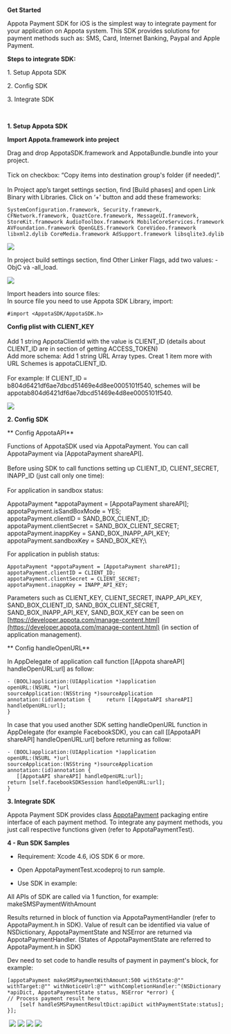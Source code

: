 **Get Started**

Appota Payment SDK for iOS is the simplest way to integrate payment for
your application on Appota system. This SDK provides solutions for
payment methods such as: SMS, Card, Internet Banking, Paypal and Apple
Payment.

**Steps to integrate SDK:**

​1. Setup Appota SDK

​2. Config SDK

​3. Integrate SDK

 

**1. Setup Appota SDK**

**Import Appota.framework into project**

Drag and drop AppotaSDK.framework and AppotaBundle.bundle into your
project.\
 \
 Tick on checkbox: “Copy items into destination group's folder (if
needed)”.\
 \
 In Project app’s target settings section, find [Build phases] and open
Link Binary with Libraries. Click on ‘+’ button and add these
frameworks:

    SystemConfiguration.framework, Security.framework, CFNetwork.framework, QuaztCore.framework, MessageUI.framework, StoreKit.framework AudioToolbox.framework MobileCoreServices.framework AVFoundation.framework OpenGLES.framework CoreVideo.framework libxml2.dylib CoreMedia.framework AdSupport.framework libsqlite3.dylib

![](step1.jpg)

In project build settings section, find Other Linker Flags, add two
values: -ObjC và -all\_load.

![](step2.jpg)

Import headers into source files:\
 In source file you need to use Appota SDK Library, import:

    #import <AppotaSDK/AppotaSDK.h>

**Config plist with CLIENT\_KEY**\
\
Add 1 string AppotaClientId with the value is CLIENT\_ID (details about
CLIENT\_ID are in section of getting ACCESS\_TOKEN)\
 Add more schema: Add 1 string URL Array types. Creat 1 item more with
URL Schemes is appotaCLIENT\_ID.\
\
For example: If CLIENT\_ID = b804d6421df6ae7dbcd51469e4d8ee0005101f540,
schemes will be appotab804d6421df6ae7dbcd51469e4d8ee0005101f540.

![](step3.jpg)

**2. Config SDK**

** Config AppotaAPI**

Functions of AppotaSDK used via AppotaPayment. You can call
AppotaPayment via [AppotaPayment shareAPI].\
 \
 Before using SDK to call functions setting up CLIENT\_ID,
CLIENT\_SECRET, INAPP\_ID (just call only one time):\
 \
 For application in sandbox status:

AppotaPayment \*appotaPayment = [AppotaPayment shareAPI];\
 appotaPayment.isSandBoxMode = YES;\
 appotaPayment.clientID = SAND\_BOX\_CLIENT\_ID;\
 appotaPayment.clientSecret = SAND\_BOX\_CLIENT\_SECRET;\
 appotaPayment.inappKey = SAND\_BOX\_INAPP\_API\_KEY;\
 appotaPayment.sandboxKey = SAND\_BOX\_KEY;\

For application in publish status:

    AppotaPayment *appotaPayment = [AppotaPayment shareAPI];
    appotaPayment.clientID = CLIENT_ID;
    appotaPayment.clientSecret = CLIENT_SECRET;
    appotaPayment.inappKey = INAPP_API_KEY;

Parameters such as CLIENT\_KEY, CLIENT\_SECRET, INAPP\_API\_KEY,
SAND\_BOX\_CLIENT\_ID, SAND\_BOX\_CLIENT\_SECRET,
SAND\_BOX\_INAPP\_API\_KEY, SAND\_BOX\_KEY can be seen on
[https://developer.appota.com/manage-content.html](https://developer.appota.com/manage-content.html)
(in section of application management).

** Config handleOpenURL**

In AppDelegate of application call function [[Appota shareAPI]
handleOpenURL:url] as follow:

    - (BOOL)application:(UIApplication *)application
    openURL:(NSURL *)url
    sourceApplication:(NSString *)sourceApplication
    annotation:(id)annotation {     return [[AppotaAPI shareAPI] handleOpenURL:url];
    }

In case that you used another SDK setting handleOpenURL function in
AppDelegate (for example FacebookSDK), you can call [[AppotaAPI
shareAPI] handleOpenURL:url] before returning as follow:

    - (BOOL)application:(UIApplication *)application
    openURL:(NSURL *)url
    sourceApplication:(NSString *)sourceApplication
    annotation:(id)annotation {
       [[AppotaAPI shareAPI] handleOpenURL:url];
    return [self.facebookSDKSession handleOpenURL:url];
    }

**3. Integrate SDK**

Appota Payment SDK provides class [AppotaPayment](AppotaPayment.html)
packaging entire interface of each payment method. To integrate any
payment methods, you just call respective functions given (refer to
AppotaPaymentTest).

**4 - Run SDK Samples**

- Requirement: Xcode 4.6, iOS SDK 6 or more.

- Open AppotaPaymentTest.xcodeproj to run sample.

- Use SDK in example:

All APIs of SDK are called via 1 function, for example:\
 makeSMSPaymentWithAmount

Results returned in block of function via AppotaPaymentHandler (refer to
AppotaPayment.h in SDK). Value of result can be identified via value of
NSDictionary, AppotaPaymentState and NSError are returned via
AppotaPaymentHandler. (States of AppotaPaymentState are referred to 
AppotaPayment.h in SDK)

Dev need to set code to handle results of payment in payment's block,
for example:

    [appotaPayment makeSMSPaymentWithAmount:500 withState:@"" withTarget:@"" withNoticeUrl:@"" withCompletionHandler:^(NSDictionary *apiDict, AppotaPaymentState status, NSError *error) {
    // Process payment result here
        [self handleSMSPaymentResultDict:apiDict withPaymentState:status];
    }];

 ![](sample1.png) ![](sample2.png) ![](sample3.png) ![](sample4.png)
